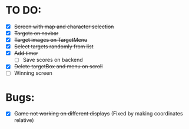 # TO DO:

- [x] ~~Screen with map and character selection~~
- [x] ~~Targets on navbar~~
- [x] ~~Target images on TargetMenu~~
- [x] ~~Select targets randomly from list~~ 
- [x] ~~Add timer~~
  - [ ] Save scores on backend
- [x] ~~Delete targetBox and menu on scroll~~
- [ ] Winning screen

# Bugs:

- [x] ~~Game not working on different displays~~ (Fixed by making coordinates relative)

